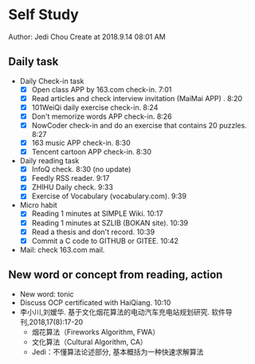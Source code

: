 # Self Study

Author: Jedi Chou
Create at 2018.9.14 08:01 AM

## Daily task

* Daily Check-in task
  -[x] Open class APP by 163.com check-in. 7:01
  -[x] Read articles and check interview invitation (MaiMai APP) . 8:20
  -[x] 101WeiQi daily exercise check-in. 8:24
  -[x] Don't memorize words APP check-in. 8:26
  -[x] NowCoder check-in and do an exercise that contains 20 puzzles. 8:27
  -[x] 163 music APP check-in. 8:30
  -[x] Tencent cartoon APP check-in. 8:30
  
* Daily reading task
  -[x] InfoQ check. 8:30 (no update)
  -[x] Feedly RSS reader. 9:17
  -[x] ZHIHU Daily check. 9:33
  -[x] Exercise of Vocabulary (vocabulary.com). 9:39
  
* Micro habit
  -[x] Reading 1 minutes at SIMPLE Wiki. 10:17
  -[x] Reading 1 minutes at SZLIB (BOKAN site). 10:39
  -[x] Read a thesis and don't record. 10:39
  -[x] Commit a C code to GITHUB or GITEE. 10:42
  
* Mail: check 163.com mail. 
  
## New word or concept from reading, action

* New word: tonic
* Discuss OCP certificated with HaiQiang. 10:10
* 李小川,刘嫒华. 基于文化烟花算法的电动汽车充电站规划研究. 软件导刊,2018,17(8):17-20
  - 烟花算法（Fireworks Algorithm, FWA）
  - 文化算法（Cultural Algorithm, CA）
  - Jedi：不懂算法论述部分, 基本概括为一种快速求解算法